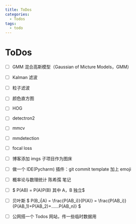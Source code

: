 ```yaml
---
title: ToDos
categories:
  - Todos
tags:
  - todo
---
```


# ToDos

- [ ] GMM 混合高斯模型（Gaussian of Micture Models，GMM）

- [ ] Kalman 滤波

- [ ] 粒子滤波

- [ ] 颜色直方图

- [ ] HOG

- [ ] detectron2

- [ ] mmcv

- [ ] mmdetection

- [ ] focal loss

- [ ] 博客添加 imgs 子项目作为图床

- [ ] 做一个 IDE(Pycharm) 插件：git commit template 加上 emoji

- [ ] 概率论与数理统计 陈希孺 笔记

- [ ] $ P(AB) = P(A)P(B)  其中 A，B 独立$ 

- [ ] 贝叶斯 $ P(B_i|A) = \frac{P(AB_i)}{P(A)} = \frac{P(AB_i)}{P(AB_1)+P(AB_2)+……P(AB_n)} $

- [ ] 公网搭一个 Todos 网站，传一些临时数据用
